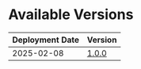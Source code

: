 # Available Versions

| Deployment Date | Version |
|-----------------|----------|
| 2025-02-08 | [1.0.0](1.0.0/) |
